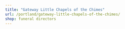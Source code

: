 ```yaml
---
title: "Gateway Little Chapels of the Chimes"
url: /portland/gateway-little-chapels-of-the-chimes/
shop: funeral directors
---
```

